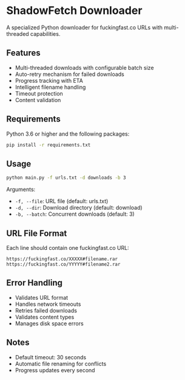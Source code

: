 # ShadowFetch Downloader

A specialized Python downloader for fuckingfast.co URLs with multi-threaded capabilities.

## Features

- Multi-threaded downloads with configurable batch size
- Auto-retry mechanism for failed downloads
- Progress tracking with ETA
- Intelligent filename handling
- Timeout protection
- Content validation

## Requirements

Python 3.6 or higher and the following packages:
```bash
pip install -r requirements.txt
```

## Usage

```bash
python main.py -f urls.txt -d downloads -b 3
```

Arguments:
- `-f, --file`: URL file (default: urls.txt)
- `-d, --dir`: Download directory (default: download)
- `-b, --batch`: Concurrent downloads (default: 3)

## URL File Format

Each line should contain one fuckingfast.co URL:
```
https://fuckingfast.co/XXXXX#filename.rar
https://fuckingfast.co/YYYYY#filename2.rar
```

## Error Handling

- Validates URL format
- Handles network timeouts
- Retries failed downloads
- Validates content types
- Manages disk space errors

## Notes

- Default timeout: 30 seconds
- Automatic file renaming for conflicts
- Progress updates every second

